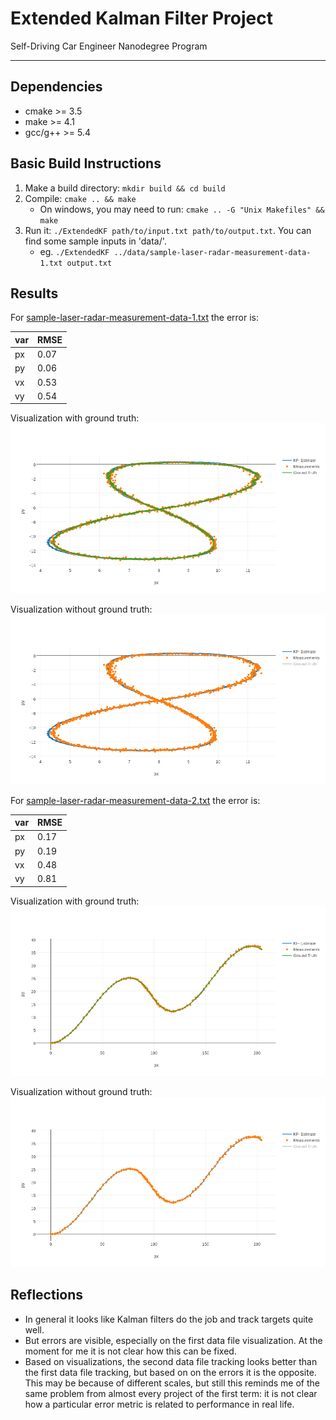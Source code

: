# Extended Kalman Filter Project
Self-Driving Car Engineer Nanodegree Program

---

[//]: # (Image References)
[data_1_with_ground_truth]: ./resources/data_1.png
[data_1_without_ground_truth]: ./resources/data_1_wt_gt.png
[data_2_with_ground_truth]: ./resources/data_2.png
[data_2_without_ground_truth]: ./resources/data_2_wt_gt.png


## Dependencies

* cmake >= 3.5
* make >= 4.1
* gcc/g++ >= 5.4

## Basic Build Instructions

1. Make a build directory: `mkdir build && cd build`
2. Compile: `cmake .. && make` 
   * On windows, you may need to run: `cmake .. -G "Unix Makefiles" && make`
3. Run it: `./ExtendedKF path/to/input.txt path/to/output.txt`. You can find
   some sample inputs in 'data/'.
    - eg. `./ExtendedKF ../data/sample-laser-radar-measurement-data-1.txt output.txt`

## Results

For [sample-laser-radar-measurement-data-1.txt](data/sample-laser-radar-measurement-data-1.txt)
the error is:

var | RMSE
----|-----
px  | 0.07
py  | 0.06
vx  | 0.53
vy  | 0.54

Visualization with ground truth:
![alt_text][data_1_with_ground_truth]

Visualization without ground truth:
![alt_text][data_1_without_ground_truth]

For [sample-laser-radar-measurement-data-2.txt](data/sample-laser-radar-measurement-data-2.txt)
the error is: 

var | RMSE
----|-----
px  | 0.17
py  | 0.19
vx  | 0.48
vy  | 0.81

Visualization with ground truth:
![alt_text][data_2_with_ground_truth]

Visualization without ground truth:
![alt_text][data_2_without_ground_truth]


## Reflections

* In general it looks like Kalman filters do the job and track targets quite well.
* But errors are visible, especially on the first data file visualization. At the moment for me it is not clear
how this can be fixed.
* Based on visualizations, the second data file tracking looks better than the first data file tracking,
 but based on on the errors it is the opposite. This may be because of different scales, but still this reminds me of the same problem from almost every project
 of the first term: it is not clear how a particular error metric is related to performance in real life. 